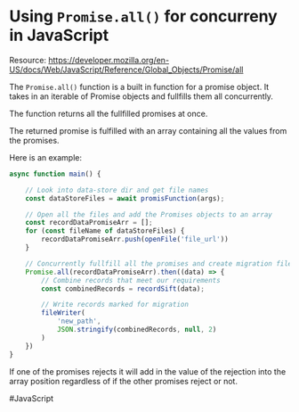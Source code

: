 # Using `Promise.all()` for concurreny in JavaScript

Resource: https://developer.mozilla.org/en-US/docs/Web/JavaScript/Reference/Global_Objects/Promise/all

The `Promise.all()` function is a built in function for a promise object. It takes in an iterable of Promise objects and fullfills them all concurrently.

The function returns all the fullfilled promises at once. 

The returned promise is fulfilled with an array containing all the values from the promises.

Here is an example:

```javascript
async function main() {

    // Look into data-store dir and get file names
    const dataStoreFiles = await promisFunction(args);

    // Open all the files and add the Promises objects to an array
    const recordDataPromiseArr = [];
    for (const fileName of dataStoreFiles) {
        recordDataPromiseArr.push(openFile('file_url'))
    }

    // Concurrently fullfill all the promises and create migration file
    Promise.all(recordDataPromiseArr).then((data) => {
        // Combine records that meet our requirements
        const combinedRecords = recordSift(data);

        // Write records marked for migration
        fileWriter(
            'new_path',
            JSON.stringify(combinedRecords, null, 2)
        )
    })
}
```

If one of the promises rejects it will add in the value of the rejection into the array position regardless of if the other promises reject or not.

#JavaScript